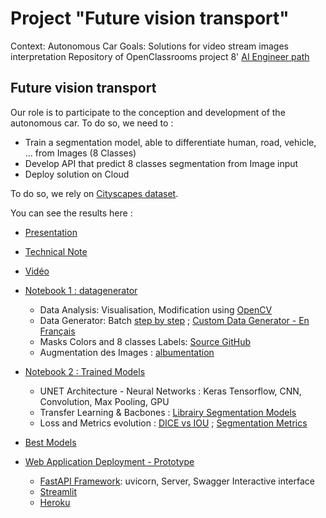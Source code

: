 # Project "Future vision transport"

Context: Autonomous Car
Goals: Solutions for video stream images interpretation
Repository of OpenClassrooms project 8' [AI Engineer path](https://openclassrooms.com/fr/paths/188)

## Future vision transport

Our role is to participate to the conception and development of the autonomous car.
To do so, we need to :
 - Train a segmentation model, able to differentiate human, road, vehicle, ... from Images (8 Classes)
 - Develop API that predict 8 classes segmentation from Image input
 - Deploy solution on Cloud

To do so, we rely on [Cityscapes dataset](https://www.cityscapes-dataset.com/dataset-overview/).

You can see the results here :

-   [Presentation](https://github.com/blanchonnicolas/)

-   [Technical Note](https://github.com/blanchonnicolas/)

-   [Vidéo]()

-   [Notebook 1 : datagenerator](https://github.com/blanchonnicolas/IA_Project8_Openclassrooms_IA_VoitureAutonome/blob/master/data_generator.ipynb)
    - Data Analysis: Visualisation, Modification using [OpenCV](https://opencv.org/)
    - Data Generator: Batch [step by step](https://stanford.edu/~shervine/blog/keras-how-to-generate-data-on-the-fly) ; [Custom Data Generator - En Français](https://deeplylearning.fr/cours-pratiques-deep-learning/realiser-son-propre-generateur-de-donnees/)
    - Masks Colors and 8 classes Labels: [Source GitHub](https://github.com/mcordts/cityscapesScripts/blob/master/cityscapesscripts/helpers/labels.py)
    - Augmentation des Images : [albumentation](https://albumentations.ai/docs/#introduction-to-image-augmentation)

-   [Notebook 2 : Trained Models](https://github.com/blanchonnicolas/IA_Project8_Openclassrooms_IA_VoitureAutonome/blob/master/Model_UNET.ipynb)
    - UNET Architecture - Neural Networks : Keras Tensorflow, CNN, Convolution, Max Pooling, GPU
    - Transfer Learning & Bacbones : [Librairy Segmentation Models](https://github.com/qubvel/segmentation_models)
    - Loss and Metrics evolution : [DICE vs IOU](https://stats.stackexchange.com/questions/273537/f1-dice-score-vs-iou) ; [Segmentation Metrics](https://ilmonteux.github.io/2019/05/10/segmentation-metrics.html)

-   [Best Models](https://github.com/blanchonnicolas/IA_Project8_Openclassrooms_IA_VoitureAutonome/tree/master/Models) 
 
-   [Web Application Deployment - Prototype](xxx)
    - [FastAPI Framework](https://fastapi.tiangolo.com/): uvicorn, Server, Swagger Interactive interface
    - [Streamlit](https://streamlit.io/)
    - [Heroku](https://dashboard.heroku.com/apps)
